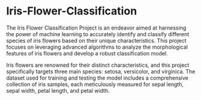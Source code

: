 # Iris-Flower-Classification
The Iris Flower Classification Project is an endeavor aimed at harnessing the power of machine learning to accurately identify and classify different species of iris flowers based on their unique characteristics. This project focuses on leveraging advanced algorithms to analyze the morphological features of iris flowers and develop a robust classification model.

Iris flowers are renowned for their distinct characteristics, and this project specifically targets three main species: setosa, versicolor, and virginica. The dataset used for training and testing the model includes a comprehensive collection of iris samples, each meticulously measured for sepal length, sepal width, petal length, and petal width. 
